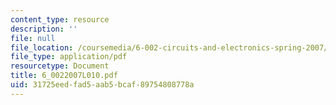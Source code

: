 ```yaml
---
content_type: resource
description: ''
file: null
file_location: /coursemedia/6-002-circuits-and-electronics-spring-2007/31725eedfad5aab5bcaf89754808778a_6_0022007L010.pdf
file_type: application/pdf
resourcetype: Document
title: 6_0022007L010.pdf
uid: 31725eed-fad5-aab5-bcaf-89754808778a
---
```

